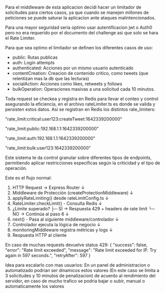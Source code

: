 Para el middleware de esta aplicacion decidi hacer un limitador de solicitudes para ciertos casos, ya que cuando se manejen millones de peticiones se puede saturar la aplicacion ante ataques malintencionados.

Para una mayor seguridad seria optimo usar autentificacion jwt o Auth0 pero no era requerido por el documento del challenge asi que solo se hara el Rate Limiter.

Para que sea optimo el limitador se definen los diferentes casos de uso:

- public: Rutas publicas
- auth: Login attempts
- authenticated: Acciones por un mismo usuario autenticado
- contentCreation: Creacion de contenido critico, como tweets (que relentizan mas la db que las lecturas)
- socialAction: Acciones como likes, retweets y follows
- bulkOperation: Operaciones masivas a una solicitud cada 10 minutos.

Toda request se checkea y registra en Redis para llevar el conteo y control asegurando la eficiencia, en el archivo rateLimiter.ts es donde se valida y persisten estos datos. Asi se registran en Redis los distintos rate_limiters:

"rate_limit:critical:user123:createTweet:1642339200000"

"rate_limit:public:192.168.1.1:1642339200000"

"rate_limit:auth:192.168.1.1:1642339200000"

"rate_limit:bulk:user123:1642339200000"

Este sistema te da control granular sobre diferentes tipos de endpoints, permitiendo aplicar restricciones específicas según la criticidad y el tipo de operación.

Este es el flujo normal:

1. HTTP Request → Express Router
   ↓
2. Middleware de Protección (createProtectionMiddleware)
   ↓
3. applyRateLimiting() desde rateLimitConfig.ts
   ↓
4. RateLimiter.checkLimit() - Consulta Redis
   ↓
5. ¿Límite superado?
   ├─ SÍ → Respuesta 429 + headers de rate limit
   └─ NO → Continúa al paso 6
   ↓
6. next() - Pasa al siguiente middleware/controlador
   ↓
7. Controlador ejecuta la lógica de negocio
   ↓
8. monitoringMiddleware registra métricas y logs
   ↓
9. Respuesta HTTP al cliente

En caso de muchas requests devuelve status 429:
{
"success": false,
"error": "Rate limit exceeded",
"message": "Rate limit exceeded for IP. Try again in 597 seconds.",
"retryAfter": 597
}

Idea para escalarlo con mas usuarios: En un panel de administracion o automatizado podrian ser dinamicos estos valores (En este caso se limita a 3 solicitudes y 10 minutos de penalizacion) de acuerdo al rendimiento del servidor, en caso de mucho trafico se podria bajar o subir, manual o automaticamente los valores
